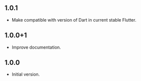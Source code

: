 ## 1.0.1
- Make compatible with version of Dart in current stable Flutter.

## 1.0.0+1
- Improve documentation.

## 1.0.0

- Initial version.
